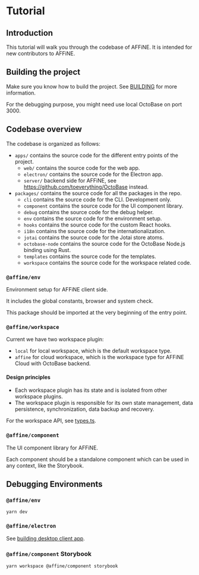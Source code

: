 # Tutorial

## Introduction

This tutorial will walk you through the codebase of AFFiNE. It is intended for new contributors to AFFiNE.

## Building the project

Make sure you know how to build the project. See [BUILDING](../BUILDING.md) for more information.

For the debugging purpose, you might need use local OctoBase on port 3000.

## Codebase overview

The codebase is organized as follows:

- `apps/` contains the source code for the different entry points of the project.
  - `web/` contains the source code for the web app.
  - `electron/` contains the source code for the Electron app.
  - `server/` backend side for AFFiNE, see <https://github.com/toeverything/OctoBase> instead.
- `packages/` contains the source code for all the packages in the repo.
  - `cli` contains the source code for the CLI. Development only.
  - `component` contains the source code for the UI component library.
  - `debug` contains the source code for the debug helper.
  - `env` contains the source code for the environment setup.
  - `hooks` contains the source code for the custom React hooks.
  - `i18n` contains the source code for the internationalization.
  - `jotai` contains the source code for the Jotai store atoms.
  - `octobase-node` contains the source code for the OctoBase Node.js binding using Rust.
  - `templates` contains the source code for the templates.
  - `workspace` contains the source code for the workspace related code.

### `@affine/env`

Environment setup for AFFiNE client side.

It includes the global constants, browser and system check.

This package should be imported at the very beginning of the entry point.

### `@affine/workspace`

Current we have two workspace plugin:

- `local` for local workspace, which is the default workspace type.
- `affine` for cloud workspace, which is the workspace type for AFFiNE Cloud with OctoBase backend.

#### Design principles

- Each workspace plugin has its state and is isolated from other workspace plugins.
- The workspace plugin is responsible for its own state management, data persistence, synchronization, data backup and recovery.

For the workspace API, see [types.ts](../../packages/workspace/src/type.ts).

### `@affine/component`

The UI component library for AFFiNE.

Each component should be a standalone component which can be used in any context, like the Storybook.

## Debugging Environments

### `@affine/env`

```shell
yarn dev
```

### `@affine/electron`

See [building desktop client app](../building-desktop-client-app.md).

### `@affine/component` Storybook

```shell
yarn workspace @affine/component storybook
```
